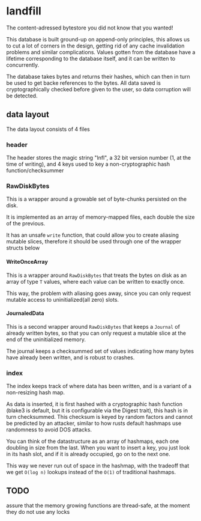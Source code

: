 # landfill

The content-adressed bytestore you did not know that you wanted!

This database is built ground-up on append-only principles, this allows us to cut a lot of corners in the design, getting rid of any cache invalidation problems and similar complications. Values gotten from the database have a lifetime corresponding to the database itself, and it can be written to concurrently.

The database takes bytes and returns their hashes, which can then in turn be used to get backe references to the bytes. All data saved is cryptographically checked before given to the user, so data corruption will be detected.

## data layout

The data layout consists of 4 files

### header

The header stores the magic string "lnfl", a 32 bit version number (1, at the time of writing), and 4 keys used to key a non-cryptographic hash function/checksummer

### RawDiskBytes

This is a wrapper around a growable set of byte-chunks persisted on the disk.

It is implemented as an array of memory-mapped files, each double the size of the previous.

It has an unsafe `write` function, that could allow you to create aliasing mutable slices, therefore it should be used through one of the wrapper structs below

#### WriteOnceArray

This is a wrapper around `RawDiskBytes` that treats the bytes on disk as an array of type `T` values, where each value can be written to exactly once.

This way, the problem with aliasing goes away, since you can only request mutable access to uninitialized(all zero) slots.

#### JournaledData

This is a second wrapper around `RawDiskBytes` that keeps a `Journal` of already written bytes, so that you can only request a mutable slice at the end of the uninitialized memory.

The journal keeps a checksummed set of values indicating how many bytes have already been written, and is robust to crashes.

### index

The index keeps track of where data has been written, and is a variant of a	non-resizing hash map.

As data is inserted, it is first hashed with a cryptographic hash function (blake3 is default, but it is configurable via the Digest trait), this hash is in turn checksummed. This checksum is keyed by random factors and cannot be predicted by an attacker, similar to how rusts default hashmaps use randomness to avoid DOS attacks.

You can think of the datastructure as an array of hashmaps, each one doubling in size from the last. When you want to insert a key, you just look in its hash slot, and if it is already occupied, go on to the next one.

This way we never run out of space in the hashmap, with the tradeoff that we get `O(log n)` lookups instead of the `O(1)` of traditional hashmaps.

## TODO

assure that the memory growing functions are thread-safe, at the moment they do not use any locks
